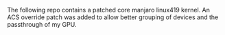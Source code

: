 The following repo contains a patched core manjaro linux419 kernel. An ACS override patch was added to allow better grouping of devices and the passthrough of my GPU.
